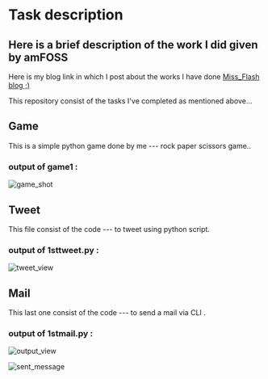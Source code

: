 # **Task description**

## Here is a brief description of the work I did  given by   **amFOSS** 

Here is  my  blog link in which I post about the works I have done [Miss_Flash blog ;)](https://wordpress.com/posts/missflash54.wordpress.com)

This repository consist of the tasks I've completed as mentioned above...

## Game 

This is a simple python game done by me --- rock paper scissors game..

### output of game1 :
![game_shot](https://user-images.githubusercontent.com/43814493/47562182-5a889b00-d93b-11e8-925f-7ee41f44b94d.png)


## Tweet

This file consist of the code --- to tweet using python script.

### output of 1sttweet.py :
![tweet_view](https://user-images.githubusercontent.com/43814493/47562453-1fd33280-d93c-11e8-985a-d9951e53f348.png)


## Mail

This last one consist of the code --- to send a mail via CLI .

### output of 1stmail.py : 

![output_view](https://user-images.githubusercontent.com/43814493/47562241-81df6800-d93b-11e8-9c48-3182888faf92.png)


![sent_message](https://user-images.githubusercontent.com/43814493/47562377-e26ea500-d93b-11e8-949a-14b800ff0d2e.jpg)
